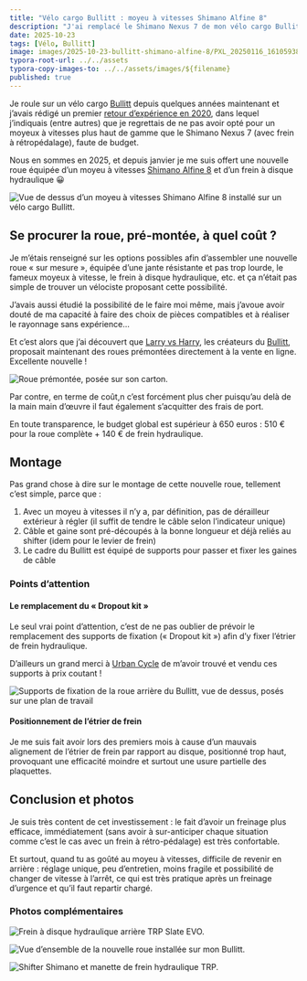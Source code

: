 ```yaml
---
title: "Vélo cargo Bullitt : moyeu à vitesses Shimano Alfine 8"
description: "J'ai remplacé le Shimano Nexus 7 de mon vélo cargo Bullitt par un Alfine 8."
date: 2025-10-23
tags: [Vélo, Bullitt]
image: images/2025-10-23-bullitt-shimano-alfine-8/PXL_20250116_161059380.jpg
typora-root-url: ../../assets
typora-copy-images-to: ../../assets/images/${filename}
published: true
---
```

Je roule sur un vélo cargo [Bullitt](/tags/bullitt) depuis quelques années maintenant et j’avais rédigé un premier [retour d’expérience en 2020](page:blog/velo-cargo-bullitt-partage-experience), dans lequel j’indiquais (entre autres) que je regrettais de ne pas avoir opté pour un moyeux à vitesses plus haut de gamme que le Shimano Nexus 7 (avec frein à rétropédalage), faute de budget.

Nous en sommes en 2025, et depuis janvier je me suis offert une nouvelle roue équipée d’un moyeu à vitesses [Shimano Alfine 8](https://bike.shimano.com/fr-FR/products/components/pdp.P-SG-S7001-8.html) et d’un frein à disque hydraulique 😀

![Vue de dessus d’un moyeu à vitesses Shimano Alfine 8 installé sur un vélo cargo Bullitt.](/images/2025-10-23-bullitt-shimano-alfine-8/PXL_20250116_161059380.jpg "Moyeu à vitesses Shimano Alfine 8 installé sur mon Bullitt.")

<!--break-->

## Se procurer la roue, pré-montée, à quel coût ?

Je m’étais renseigné sur les options possibles afin d’assembler une nouvelle roue « sur mesure », équipée d’une jante résistante et pas trop lourde, le fameux moyeux à vitesse, le frein à disque hydraulique, etc. et ça n’était pas simple de trouver un vélociste proposant cette possibilité.

J’avais aussi étudié la possibilité de le faire moi même, mais j’avoue avoir douté de ma capacité à faire des choix de pièces compatibles et à réaliser le rayonnage sans expérience…

Et c’est alors que j’ai découvert que [Larry vs Harry](https://larryvsharry.com), les créateurs du [Bullitt](tags/bullitt), proposait maintenant des roues prémontées directement à la vente en ligne. Excellente nouvelle !

![Roue prémontée, posée sur son carton.](/images/2025-10-23-bullitt-shimano-alfine-8/PXL_20250114_141425149.jpg "Roue prémontée, posée sur son carton.")

Par contre, en terme de coût,n c’est forcément plus cher puisqu’au delà de la main main d’œuvre il faut également s’acquitter des frais de port.

En toute transparence, le budget global est supérieur à 650 euros : 510 € pour la roue complète + 140 € de frein hydraulique.

## Montage

Pas grand chose à dire sur le montage de cette nouvelle roue, tellement c’est simple, parce que :

1. Avec un moyeu à vitesses il n’y a, par définition, pas de dérailleur extérieur à régler (il suffit de tendre le câble selon l’indicateur unique)
2. Câble et gaine sont pré-découpés à la bonne longueur et déjà reliés au shifter (idem pour le levier de frein)
3. Le cadre du Bullitt est équipé de supports pour passer et fixer les gaines de câble

### Points d’attention

#### Le remplacement du « Dropout kit »

Le seul vrai point d’attention, c’est de ne pas oublier de prévoir le remplacement des supports de fixation (« Dropout kit ») afin d’y fixer l’étrier de frein hydraulique.

D’ailleurs un grand merci à [Urban Cycle](https://www.urbancycle.fr/velo-cargo-bullitt/) de m’avoir trouvé et vendu ces supports à prix coutant !

![Supports de fixation de la roue arrière du Bullitt, vue de dessus, posés sur une plan de travail](/images/2025-10-23-bullitt-shimano-alfine-8/PXL_20250115_112020542.jpg "Supports de fixation de la roue arrière du Bullitt.")

#### Positionnement de l’étrier de frein

Je me suis fait avoir lors des premiers mois à cause d’un mauvais alignement de l’étrier de frein par rapport au disque, positionné trop haut, provoquant une efficacité moindre et surtout une usure partielle des plaquettes.

## Conclusion et photos

Je suis très content de cet investissement : le fait d’avoir un freinage plus efficace, immédiatement (sans avoir à sur-anticiper chaque situation comme c’est le cas avec un frein à rétro-pédalage) est très confortable.

Et surtout, quand tu as goûté au moyeu à vitesses, difficile de revenir en arrière : réglage unique, peu d’entretien, moins fragile et possibilité de changer de vitesse à l’arrêt, ce qui est très pratique après un freinage d’urgence et qu’il faut repartir chargé.

### Photos complémentaires

![Frein à disque hydraulique arrière TRP Slate EVO.](/images/2025-10-23-bullitt-shimano-alfine-8/PXL_20250116_161043807.jpg "Frein à disque hydraulique arrière TRP Slate EVO.")

![Vue d’ensemble de la nouvelle roue installée sur mon Bullitt.](/images/2025-10-23-bullitt-shimano-alfine-8/PXL_20250116_161034814.jpg "Vue d’ensemble de la nouvelle roue installée sur mon Bullitt.")

![Shifter Shimano et manette de frein hydraulique TRP.](/images/2025-10-23-bullitt-shimano-alfine-8/PXL_20250116_161106439.jpg "Shifter Shimano et manette de frein hydraulique TRP.")
